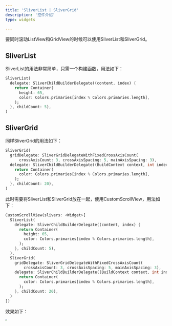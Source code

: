 ```yaml
---
title: 'SliverList | SliverGrid'
description: '控件介绍'
type: widgets

---
```




要同时滚动ListView和GridView的时候可以使用SliverList和SliverGrid。



## SliverList

SliverList的用法非常简单，只需一个构建函数，用法如下：

```dart
SliverList(
  delegate: SliverChildBuilderDelegate((content, index) {
    return Container(
      height: 65,
      color: Colors.primaries[index % Colors.primaries.length],
    );
  }, childCount: 5),
)
```



## SliverGrid

同样SliverGrid的用法如下：

```dart
SliverGrid(
  gridDelegate: SliverGridDelegateWithFixedCrossAxisCount(
      crossAxisCount: 3, crossAxisSpacing: 5, mainAxisSpacing: 3),
  delegate: SliverChildBuilderDelegate((BuildContext context, int index) {
    return Container(
      color: Colors.primaries[index % Colors.primaries.length],
    );
  }, childCount: 20),
)
```



此时需要将SliverList和SliverGrid放在一起，使用CustomScrollView，用法如下：

```dart
CustomScrollView(slivers: <Widget>[
  SliverList(
    delegate: SliverChildBuilderDelegate((content, index) {
      return Container(
        height: 65,
        color: Colors.primaries[index % Colors.primaries.length],
      );
    }, childCount: 5),
  ),
  SliverGrid(
    gridDelegate: SliverGridDelegateWithFixedCrossAxisCount(
        crossAxisCount: 3, crossAxisSpacing: 5, mainAxisSpacing: 3),
    delegate: SliverChildBuilderDelegate((BuildContext context, int index) {
      return Container(
        color: Colors.primaries[index % Colors.primaries.length],
      );
    }, childCount: 20),
  )
])
```

效果如下：

<img src="https://img-blog.csdnimg.cn/20200324163428783.gif" style="zoom:33%;" />